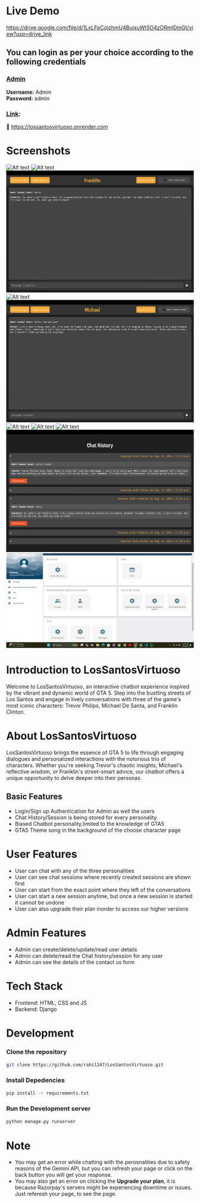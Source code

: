 # Live Demo

https://drive.google.com/file/d/1LxLFpCojzhmU4BuixuWt5O4zORmIDmGt/view?usp=drive_link


## You can login as per your choice according to the following credentials

### <u>Admin</u>

**Username:** Admin
<br/>
**Password:** admin

### <u>Link</u>:

🔗 https://lossantosvirtuoso.onrender.com


# Screenshots


![Alt text](https://github.com/rahil247/LosSantosVirtuoso/blob/main/elevate/crm/website%20photo/chat%20with%20GTA%20Characters.png)
![Alt text](https://github.com/rahil247/LosSantosVirtuoso/blob/main/elevate/crm/website%20photo/Flip%20chat%20with%20gta%20characters.png)
![Alt text](https://github.com/rahil247/LosSantosVirtuoso/blob/main/elevate/crm/website%20photo//Franklin.png)
![Alt text](https://github.com/rahil247/LosSantosVirtuoso/blob/main/elevate/crm/website%20photo//Login.png)
![Alt text](https://github.com/rahil247/LosSantosVirtuoso/blob/main/elevate/crm/website%20photo//Michael.png)
![Alt text](https://github.com/rahil247/LosSantosVirtuoso/blob/main/elevate/crm/website%20photo/payment%20dashboard.png)
![Alt text](https://github.com/rahil247/LosSantosVirtuoso/blob/main/elevate/crm/website%20photo/popup_register.png)
![Alt text](https://github.com/rahil247/LosSantosVirtuoso/blob/main/elevate/crm/website%20photo/register.png)
![Alt text](https://github.com/rahil247/LosSantosVirtuoso/blob/main/elevate/crm/website%20photo/Chat%20history.png)
![Alt text](https://github.com/rahil247/LosSantosVirtuoso/blob/main/elevate/crm/website%20photo/admin.jpg)



# Introduction to LosSantosVirtuoso

Welcome to LosSantosVirtuoso, an interactive chatbot experience inspired by the vibrant and dynamic world of GTA 5. Step into the bustling streets of Los Santos and engage in lively conversations with three of the game's most iconic characters: Trevor Philips, Michael De Santa, and Franklin Clinton.

# About LosSantosVirtuoso

LosSantosVirtuoso brings the essence of GTA 5 to life through engaging dialogues and personalized interactions with the notorious trio of characters. Whether you're seeking Trevor's chaotic insights, Michael's reflective wisdom, or Franklin's street-smart advice, our chatbot offers a unique opportunity to delve deeper into their personas.

## Basic Features

- Login/Sign up Authentication for Admin as well the users
- Chat History/Session is being stored for every personality
- Biased Chatbot personality,limited to the knowledge of GTA5
- GTA5 Theme song in the background of the choose character page

# User Features

- User can chat with any of the three personalities
- User can see chat sessions where recently created sessions are shown first
- User can start from the exact point where they left of the conversations 
- User can start a new session anytime, but once a new session is started it cannot be undone
- User can also upgrade their plan inorder to access our higher versions



# Admin Features

- Admin can create/delete/update/read user details
- Admin can delete/read the Chat history/session for any user
- Admin can see the details of the contact us form


# Tech Stack

- Frontend: HTML, CSS and JS
- Backend: Django

# Development

### Clone the repository

```bash
git clone https://github.com/rahil247/LosSantosVirtuoso.git
```

### Install Depedencies

```bash
pip install -r requirements.txt
```

### Run the Development server

```bash
python manage.py runserver
```

# Note
- You may get an error while chatting with the perosnalities due to safety reasons of the Gemini API, but you can refresh your page or click on the back button you will get your response.
- You may also get an error on clicking the **Upgrade your plan**, it is because Razorpay's servers might be experiencing downtime or issues. Just referesh your page, to see the page.
